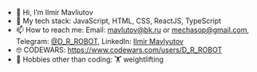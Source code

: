 - 👋 Hi, I’m Ilmir Mavliutov
- 🌱 My tech stack: JavaScript, HTML, CSS, ReactJS, TypeScript
- 📫 How to reach me: Email: mavlutov@bk.ru or mechasop@gmail.com, Telegram: [@D_R_ROBOT](https://t.me/D_R_ROBOT), LinkedIn: [Ilmir Mavlyutov](https://www.linkedin.com/in/ilmir-mavliutov-01265a20a/)
- 🤓 CODEWARS: https://www.codewars.com/users/D_R_ROBOT
- 👀 Hobbies other than coding: 🏋 weightlifting


<!---
root0f/root0f is a ✨ special ✨ repository because its `README.md` (this file) appears on your GitHub profile.
You can click the Preview link to take a look at your changes.
--->
